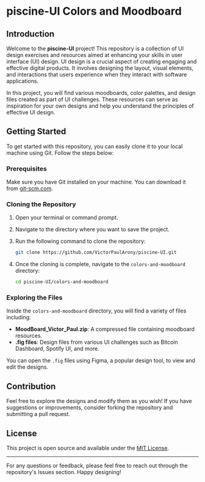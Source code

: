 # piscine-UI Colors and Moodboard

## Introduction

Welcome to the **piscine-UI** project! This repository is a collection of UI design exercises and resources aimed at enhancing your skills in user interface (UI) design. UI design is a crucial aspect of creating engaging and effective digital products. It involves designing the layout, visual elements, and interactions that users experience when they interact with software applications.

In this project, you will find various moodboards, color palettes, and design files created as part of UI challenges. These resources can serve as inspiration for your own designs and help you understand the principles of effective UI design.

## Getting Started

To get started with this repository, you can easily clone it to your local machine using Git. Follow the steps below:

### Prerequisites

Make sure you have Git installed on your machine. You can download it from [git-scm.com](https://git-scm.com/).

### Cloning the Repository

1. Open your terminal or command prompt.
2. Navigate to the directory where you want to save the project.
3. Run the following command to clone the repository:

   ```bash
   git clone https://github.com/VictorPaulArony/piscine-UI.git
   ```

4. Once the cloning is complete, navigate to the `colors-and-moodboard` directory:

   ```bash
   cd piscine-UI/colors-and-moodboard
   ```

### Exploring the Files

Inside the `colors-and-moodboard` directory, you will find a variety of files including:

- **MoodBoard_Victor_Paul.zip**: A compressed file containing moodboard resources.
- **.fig files**: Design files from various UI challenges such as Bitcoin Dashboard, Spotify UI, and more.

You can open the `.fig` files using Figma, a popular design tool, to view and edit the designs.

## Contribution

Feel free to explore the designs and modify them as you wish! If you have suggestions or improvements, consider forking the repository and submitting a pull request.

## License

This project is open source and available under the [MIT License](https://github.com/VictorPaulArony/victorpaularony.github.io?tab=MIT-1-ov-file).

---

For any questions or feedback, please feel free to reach out through the repository's Issues section. Happy designing!